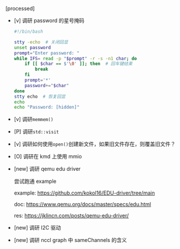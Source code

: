 [processed]

* [v] 调研 password 的星号掩码

    ```bash
    #!/bin/bash

    stty -echo  # 关闭回显
    unset password
    prompt="Enter password: "
    while IFS= read -p "$prompt" -r -s -n1 char; do
        if [[ $char == $'\0' ]]; then  # 回车键结束
            break
        fi
        prompt='*'
        password+="$char"
    done
    stty echo  # 恢复回显
    echo
    echo "Password: [hidden]"
    ```

* [v] 调研`memmem()`

* [P] 调研`std::visit`

* [v] 调研如何使用`open()`创建新文件，如果旧文件存在，则覆盖旧文件？ 

* [O] 调研在 kmd 上使用 mmio

* [new] 调研 qemu edu driver

    尝试跑通 example

    example: <https://github.com/kokol16/EDU-driver/tree/main>

    doc: <https://www.qemu.org/docs/master/specs/edu.html>

    res: <https://jklincn.com/posts/qemu-edu-driver/>

* [new] 调研 I2C 驱动

* [new] 调研 nccl graph 中 sameChannels 的含义